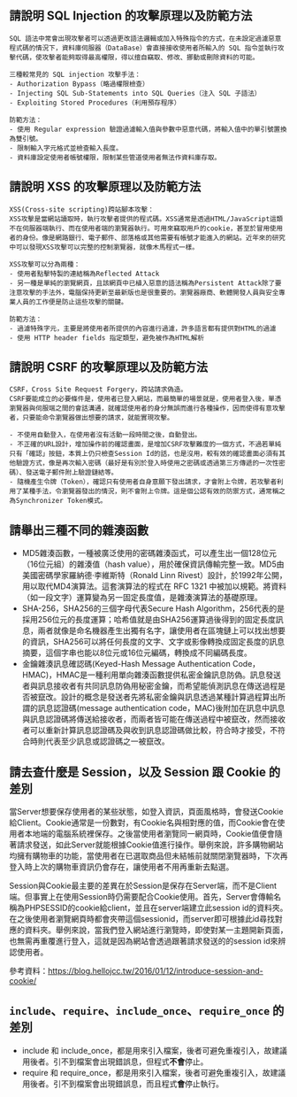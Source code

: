 ## 請說明 SQL Injection 的攻擊原理以及防範方法
    SQL 語法中常會出現攻擊者可以透過更改語法邏輯或加入特殊指令的方式，在未設定過濾惡意程式碼的情況下，資料庫伺服器（DataBase）會直接接收使用者所輸入的 SQL 指令並執行攻擊代碼，使攻擊者能夠取得最高權限，得以擅自竊取、修改、挪動或刪除資料的可能。

    三種較常見的 SQL injection 攻擊手法：
    - Authorization Bypass（略過權限檢查）
    - Injecting SQL Sub-Statements into SQL Queries（注入 SQL 子語法）
    - Exploiting Stored Procedures（利用預存程序）

    防範方法：
    - 使用 Regular expression 驗證過濾輸入值與參數中惡意代碼，將輸入值中的單引號置換為雙引號。
    - 限制輸入字元格式並檢查輸入長度。
    - 資料庫設定使用者帳號權限，限制某些管道使用者無法作資料庫存取。


## 請說明 XSS 的攻擊原理以及防範方法    
    XSS(Cross-site scripting)跨站腳本攻擊：
    XSS攻擊是當網站讀取時，執行攻擊者提供的程式碼。XSS通常是透過HTML/JavaScript這類不在伺服器端執行、而在使用者端的瀏覽器執行。可用來竊取用戶的cookie，甚至於冒用使用者的身份。像是網路銀行、電子郵件、部落格或其他需要有帳號才能進入的網站。近年來的研究中可以發現XSS攻擊可以完整的控制瀏覽器，就像木馬程式一樣。
    
    XSS攻擊可以分為兩種：
    - 使用者點擊特製的連結稱為Reflected Attack
    - 另一種是單純的瀏覽網頁，且該網頁中已植入惡意的語法稱為Persistent Attack除了要注意攻擊的手法外，電腦保持更新至最新版也是很重要的。瀏覽器廠商、軟體開發人員與安全專業人員的工作便是防止這些攻擊的關鍵。

    防範方法：
    - 過濾特殊字元，主要是將使用者所提供的內容進行過濾，許多語言都有提供對HTML的過濾
    - 使用 HTTP header fields 指定類型，避免被作為HTML解析


## 請說明 CSRF 的攻擊原理以及防範方法

    CSRF，Cross Site Request Forgery，跨站請求偽造。
    CSRF要能成立的必要條件是，使用者已登入網站，而最簡單的場景就是，使用者登入後，單憑瀏覽器與伺服端之間的會話溝通，就確認使用者的身分無誤而進行各種操作，因而使得有意攻擊者，只要能命令瀏覽器做出想要的請求，就能實現攻擊。

    - 不使用自動登入，在使用者沒有活動一段時間之後，自動登出。
    - 不正確的URL設計，增加操作前的確認畫面，是增加CSRF攻擊難度的一個方式，不過若單純只有「確認」按鈕，本質上仍只檢查Session Id的話，也是沒用，較有效的確認畫面必須有其他驗證方式，像是再次輸入密碼（最好是有別於登入時使用之密碼或透過第三方傳遞的一次性密碼）、發送電子郵件附上驗證鏈結等。
    - 隨機產生令牌（Token），確認只有使用者自身意願下發出請求，才會附上令牌，若攻擊者利用了某種手法，令瀏覽器發出的情況，則不會附上令牌。這是個公認有效的防禦方式，通常稱之為Synchronizer Token模式。

## 請舉出三種不同的雜湊函數
- MD5雜湊函數，一種被廣泛使用的密碼雜湊函式，可以產生出一個128位元（16位元組）的雜湊值（hash value），用於確保資訊傳輸完整一致。MD5由美國密碼學家羅納德·李維斯特（Ronald Linn Rivest）設計，於1992年公開，用以取代MD4演算法。這套演算法的程式在 RFC 1321 中被加以規範。將資料（如一段文字）運算變為另一固定長度值，是雜湊演算法的基礎原理。
- SHA-256，SHA256的三個字母代表Secure Hash Algorithm，256代表的是採用256位元的長度運算；哈希值就是由SHA256運算過後得到的固定長度訊息，兩者就像是命名機器產生出獨有名字，讓使用者在區塊鏈上可以找出想要的資訊，SHA256可以將任何長度的文字、文字或影像轉換成固定長度的訊息摘要，這個字串也能以8位元或16位元編碼，轉換成不同編碼長度。
- 金鑰雜湊訊息確認碼(Keyed-Hash Message Authentication Code，HMAC)，HMAC是一種利用單向雜湊函數提供私密金鑰訊息防偽。訊息發送者與訊息接收者有共同訊息防偽用秘密金鑰，而希望能偵測訊息在傳送過程是否被竄改。設計的概念是發送者先將私密金鑰與訊息透過某種計算過程算出所謂的訊息認證碼(message authentication code，MAC)後附加在訊息中訊息與訊息認證碼將傳送給接收者，而兩者皆可能在傳送過程中被竄改，然而接收者可以重新計算訊息認證碼及與收到訊息認證碼做比較，符合時才接受，不符合時則代表至少訊息或認證碼之一被竄改。

## 請去查什麼是 Session，以及 Session 跟 Cookie 的差別

當Server想要保存使用者的某些狀態，如登入資訊，頁面風格時，會發送Cookie給Client。Cookie通常是一份數對，有Cookie名與相對應的值，而Cookie會在使用者本地端的電腦系統裡保存。之後當使用者瀏覽同一網頁時，Cookie值便會隨著請求發送，如此Server就能根據Cookie值進行操作。舉例來說，許多購物網站均擁有購物車的功能，當使用者在已選取商品但未結帳前就關閉瀏覽器時，下次再登入時上次的購物車資訊仍會存在，讓使用者不用再重新去點選。

Session與Cookie最主要的差異在於Session是保存在Server端，而不是Client端。但事實上在使用Session時仍需要配合Cookie使用。首先，Server會傳輸名稱為PHPSESSID的cookie給client，並且在server端建立此session id的資料夾。在之後使用者瀏覽網頁時都會夾帶這個sessionid，而server即可根據此id尋找對應的資料夾。舉例來說，當我們登入網站進行瀏覽時，即使對某一主題開新頁面，也無需再重覆進行登入，這就是因為網站會透過跟著請求發送的的session id來辨認使用者。

參考資料：https://blog.hellojcc.tw/2016/01/12/introduce-session-and-cookie/

## `include`、`require`、`include_once`、`require_once` 的差別

- include 和 include_once，都是用來引入檔案，後者可避免重複引入，故建議用後者。引不到檔案會出現錯誤息，但程式**不會**停止。
- require 和 require_once，都是用來引入檔案，後者可避免重複引入，故建議用後者。引不到檔案會出現錯誤息，而且程式**會**停止執行。
